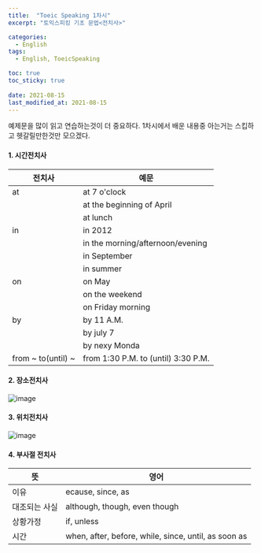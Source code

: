 ```yaml
---
title:  "Toeic Speaking 1차시"
excerpt: "토익스피킹 기초 문법<전치사>"

categories:
  - English
tags:
  - English, ToeicSpeaking

toc: true
toc_sticky: true
 
date: 2021-08-15
last_modified_at: 2021-08-15
---
```

예제문을 많이 읽고 연습하는것이 더 중요하다.
1차시에서 배운 내용중 아는거는 스킵하고 헷갈릴만한것만 모으겠다.

#### 1. 시간전치사

|전치사|예문|
|---|---|
|at|at 7 o'clock|
||at the beginning of April|
||at lunch|
|in|in 2012|
||in the morning/afternoon/evening|
||in September|
||in summer|
|on|on May|
||on the weekend|
||on Friday morning|
|by|by 11 A.M.|
||by july 7|
||by nexy Monda|
|from ~ to(until) ~|from 1:30 P.M. to (until) 3:30 P.M.|

#### 2. 장소전치사
![image](https://user-images.githubusercontent.com/84630434/129466718-82e65d69-1a18-4ef1-acfb-40dcd911d682.png)

#### 3. 위치전치사
![image](https://user-images.githubusercontent.com/84630434/129466743-a677ecf4-8ac0-426a-acf9-675329cd2e5f.png)

#### 4. 부사절 전치사 

|뜻|영어|
|---|---|
|이유|ecause, since, as |
|대조되는 사실|although, though, even though|
|상황가정|if, unless|
|시간|when, after, before, while, since, until, as soon as|


